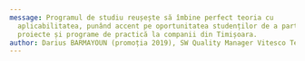 ```yaml
---
message: Programul de studiu reușește să îmbine perfect teoria cu
  aplicabilitatea, punând accent pe oportunitatea studenților de a participa la
  proiecte și programe de practică la companii din Timișoara.
author: Darius BARMAYOUN (promoția 2019), SW Quality Manager Vitesco Technologies
---
```

